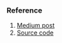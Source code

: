 ### Reference
1. [Medium post](https://levelup.gitconnected.com/building-chat-service-in-golang-and-websockets-backed-by-redis-b42a8784636c)
2. [Source code](https://github.com/mhewedy-playground/Golang-Redis-WebSocket-ChatServer/blob/master/main.go)